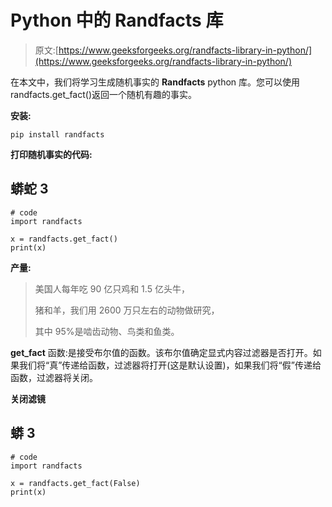 # Python 中的 Randfacts 库

> 原文:[https://www.geeksforgeeks.org/randfacts-library-in-python/](https://www.geeksforgeeks.org/randfacts-library-in-python/)

在本文中，我们将学习生成随机事实的 **Randfacts** python 库。您可以使用 randfacts.get_fact()返回一个随机有趣的事实。

**安装:**

```
pip install randfacts
```

**打印随机事实的代码:**

## 蟒蛇 3

```
# code
import randfacts

x = randfacts.get_fact()
print(x)
```

**产量:**

> 美国人每年吃 90 亿只鸡和 1.5 亿头牛，
> 
> 猪和羊，我们用 2600 万只左右的动物做研究，
> 
> 其中 95%是啮齿动物、鸟类和鱼类。

**get_fact** 函数:是接受布尔值的函数。该布尔值确定显式内容过滤器是否打开。如果我们将“真”传递给函数，过滤器将打开(这是默认设置)，如果我们将“假”传递给函数，过滤器将关闭。

**关闭滤镜**

## 蟒 3

```
# code
import randfacts

x = randfacts.get_fact(False)
print(x)
```